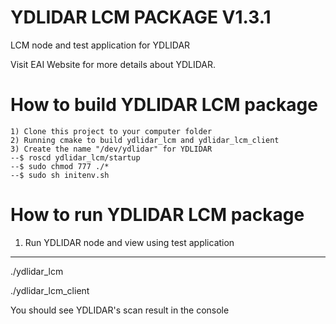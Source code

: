 YDLIDAR LCM PACKAGE V1.3.1
=====================================================================

LCM node and test application for YDLIDAR

Visit EAI Website for more details about YDLIDAR.

How to build YDLIDAR LCM package
=====================================================================
    1) Clone this project to your computer folder
    2) Running cmake to build ydlidar_lcm and ydlidar_lcm_client
    3) Create the name "/dev/ydlidar" for YDLIDAR
    --$ roscd ydlidar_lcm/startup
    --$ sudo chmod 777 ./*
    --$ sudo sh initenv.sh

How to run YDLIDAR LCM package
=====================================================================

1. Run YDLIDAR node and view using test application
------------------------------------------------------------
./ydlidar_lcm

./ydlidar_lcm_client

You should see YDLIDAR's scan result in the console
	

